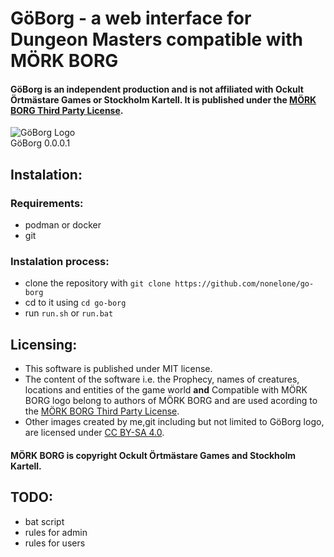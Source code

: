 # GöBorg - a web interface for Dungeon Masters compatible with MÖRK BORG
#### GöBorg is an independent production and is not affiliated with Ockult Örtmästare Games or Stockholm Kartell. It is published under the [MÖRK BORG Third Party License](https://morkborg.com/license/).

![GöBorg Logo](assets/GöBorg.png)  
GöBorg 0.0.0.1

## Instalation:
### Requirements:
 - podman or docker
 - git

### Instalation process:
 - clone the repository with `git clone https://github.com/nonelone/go-borg`
 - cd to it using `cd go-borg`
 - run `run.sh` or `run.bat`


## Licensing:
 - This software is published under MIT license.
 - The content of the software i.e. the Prophecy, names of creatures, locations and entities of the game world **and** Compatible with MÖRK BORG logo belong to authors of MÖRK BORG and are used acording to the [MÖRK BORG Third Party License](https://morkborg.com/license/).
 - Other images created by me,git including but not limited to GöBorg logo, are licensed under [CC BY-SA 4.0](https://creativecommons.org/licenses/by-sa/4.0/).

#### MÖRK BORG is copyright Ockult Örtmästare Games and Stockholm Kartell.


## TODO:
- bat script
- rules for admin
- rules for users